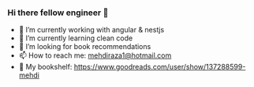 
<!--
**mehhdiii/mehhdiii** is a ✨ _special_ ✨ repository because its `README.md` (this file) appears on your GitHub profile.

Here are some ideas to get you started:
-->
<!-- ![my flyer](https://user-images.githubusercontent.com/60067141/121791883-2b1c1f00-cc08-11eb-8b73-4d81ae1a8dcd.png)

 -->
### Hi there fellow engineer 👋

- 🔭 I’m currently working with angular & nestjs
- 🌱 I’m currently learning clean code
- 👯 I’m looking for book recommendations
- 📫 How to reach me: mehdiraza1@hotmail.com
- 📖 My bookshelf: https://www.goodreads.com/user/show/137288599-mehdi




